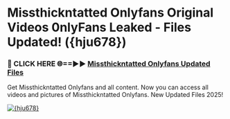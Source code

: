 # Missthickntatted Onlyfans Original Videos 0nlyFans Leaked - Files Updated! ({hju678})

<h3>🔴 CLICK HERE 🌐==►► <a href="https://tinyurl.com/ms9xzufz" rel="nofollow">Missthickntatted Onlyfans Updated Files</a></h3>

Get Missthickntatted Onlyfans and all content. Now you can access all videos and pictures of Missthickntatted Onlyfans. New Updated Files 2025!

[![{hju678}](https://i.imgur.com/PQ7UWWw.gif)](https://tinyurl.com/ms9xzufz)